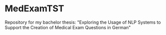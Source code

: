 # MedExamTST
Repository for my bachelor thesis: "Exploring the Usage of NLP Systems to Support the Creation of Medical Exam Questions in German"
